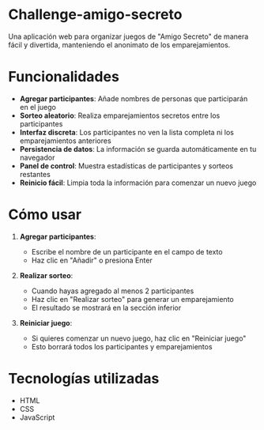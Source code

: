 # Challenge-amigo-secreto
Una aplicación web para organizar juegos de "Amigo Secreto" de manera fácil y divertida, manteniendo el anonimato de los emparejamientos.

# Funcionalidades

- **Agregar participantes**: Añade nombres de personas que participarán en el juego
- **Sorteo aleatorio**: Realiza emparejamientos secretos entre los participantes
- **Interfaz discreta**: Los participantes no ven la lista completa ni los emparejamientos anteriores
- **Persistencia de datos**: La información se guarda automáticamente en tu navegador
- **Panel de control**: Muestra estadísticas de participantes y sorteos restantes
- **Reinicio fácil**: Limpia toda la información para comenzar un nuevo juego

# Cómo usar

1. **Agregar participantes**:
   - Escribe el nombre de un participante en el campo de texto
   - Haz clic en "Añadir" o presiona Enter

2. **Realizar sorteo**:
   - Cuando hayas agregado al menos 2 participantes
   - Haz clic en "Realizar sorteo" para generar un emparejamiento
   - El resultado se mostrará en la sección inferior

3. **Reiniciar juego**:
   - Si quieres comenzar un nuevo juego, haz clic en "Reiniciar juego"
   - Esto borrará todos los participantes y emparejamientos

# Tecnologías utilizadas

- HTML
- CSS
- JavaScript
